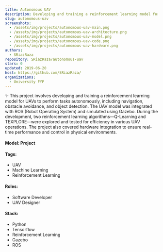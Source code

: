 ```yaml
---
title: Autonomous UAV
description: Developing and training a reinforcement learning model for UAVs to autonomously perform tasks such as navigation, object detection, and obstacle avoidance. The project focused on testing the efficiency of reinforcement learning algorithms to improve UAV decision-making.
slug: autonomous-uav
screenshots:
  - /assets/img/projects/autonomous-uav-main.png
  - /assets/img/projects/autonomous-uav-architecture.png
  - /assets/img/projects/autonomous-uav-model.png
  - /assets/img/projects/autonomous-uav-code.png
  - /assets/img/projects/autonomous-uav-hardware.png
authors:
  - SRiazRaza
repository: SRiazRaza/autonomous-uav
stars: 0
updated: 2019-06-20
host: https://github.com/SRiazRaza/
organizations:
  - University FYP
---
```


✨ This project involves developing and training a reinforcement learning model for UAVs to perform tasks autonomously, including navigation, obstacle avoidance, and object detection. The UAV model was integrated with ROS (Robot Operating System) and simulated using Gazebo. During the development, two reinforcement learning algorithms—Q-Learning and TEXPLORE—were explored and tested for efficiency in various UAV operations. The project also covered hardware integration to ensure real-time performance and control in physical environments.

#### Model: Project

#### Tags:
  - UAV
  - Machine Learning
  - Reinforcement Learning

#### Roles:
  - Software Developer
  - UAV Designer

#### Stack:
  - Python
  - Tensorflow
  - Reinforcement Learning
  - Gazebo
  - ROS

